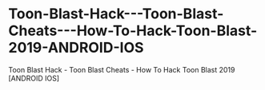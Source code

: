 # Toon-Blast-Hack---Toon-Blast-Cheats---How-To-Hack-Toon-Blast-2019-ANDROID-IOS
Toon Blast Hack - Toon Blast Cheats - How To Hack Toon Blast 2019 [ANDROID IOS]

